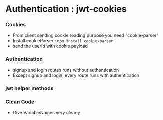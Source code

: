 # Authentication : jwt-cookies

### Cookies
- From client sending cookie reading purpose you need "cookie-parser"
- Install cookieParser : `npm install cookie-parser`
- send the userId with cookie payload

### Authentication
- signup and login routes runs without authentication
- Except signup and login, every route runs with authentication


### jwt helper methods

### Clean Code
- Give VariableNames very clearly

